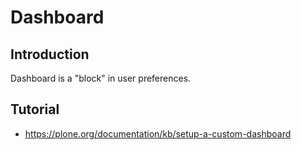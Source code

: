 # Dashboard

## Introduction

Dashboard is a "block" in user preferences.

## Tutorial

- <https://plone.org/documentation/kb/setup-a-custom-dashboard>
